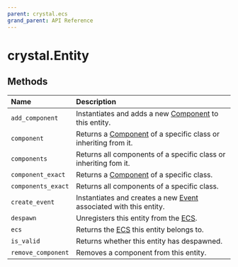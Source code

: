 ```yaml
---
parent: crystal.ecs
grand_parent: API Reference
---
```


# crystal.Entity

## Methods

| Name               | Description                                                                 |
| :----------------- | :-------------------------------------------------------------------------- |
| `add_component`    | Instantiates and adds a new [Component](component) to this entity.          |
| `component`        | Returns a [Component](component) of a specific class or inheriting from it. |
| `components`       | Returns all components of a specific class or inheriting fom it.            |
| `component_exact`  | Returns a [Component](component) of a specific class.                       |
| `components_exact` | Returns all components of a specific class.                                 |
| `create_event`     | Instantiates and creates a new [Event](event) associated with this entity.  |
| `despawn`          | Unregisters this entity from the [ECS](ecs).                                |
| `ecs`              | Returns the [ECS](ecs) this entity belongs to.                              |
| `is_valid`         | Returns whether this entity has despawned.                                  |
| `remove_component` | Removes a component from this entity.                                       |
